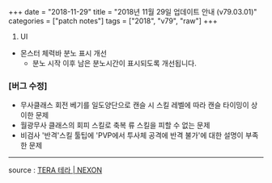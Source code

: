 +++
date = "2018-11-29"
title = "2018년 11월 29일 업데이트 안내 (v79.03.01)"
categories = ["patch notes"]
tags = ["2018", "v79", "raw"]
+++

1. UI
- 몬스터 체력바 분노 표시 개선
  - 분노 시작 이후 남은 분노시간이 표시되도록 개선됩니다.

### [버그 수정]
- 무사클래스 회전 베기를 일도양단으로 캔슬 시 스킬 레벨에 따라 캔슬 타이밍이 상이한 문제
- 월광무사 클래스의 회피 스킬로 축복 류 스킬을 피할 수 없는 문제
- 비검사 '반격'스킬 툴팁에 'PVP에서 투사체 공격에 반격 불가'에 대한 설명이 부족한 문제

----

source : [TERA 테라 | NEXON](http://tera.nexon.com/news/update/view.aspx?n4articlesn=367)
